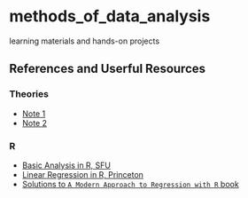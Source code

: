 # methods_of_data_analysis
learning materials and hands-on projects


## References and Userful Resources

### Theories
- [Note 1](https://ian-zhang.com/notes/STA302_Notes.pdf)
- [Note 2]()

### R 
- [Basic Analysis in R, SFU](https://www.sfu.ca/~mjbrydon/tutorials/BAinR/)
- [Linear Regression in R, Princeton](https://libguides.princeton.edu/c.php?g=1315411&p=9671574#s-lg-box-wrapper-36293217)
- [Solutions to `A Modern Approach to Regression with R` book ](https://jolars.github.io/MARsolutions/introduction.html)


